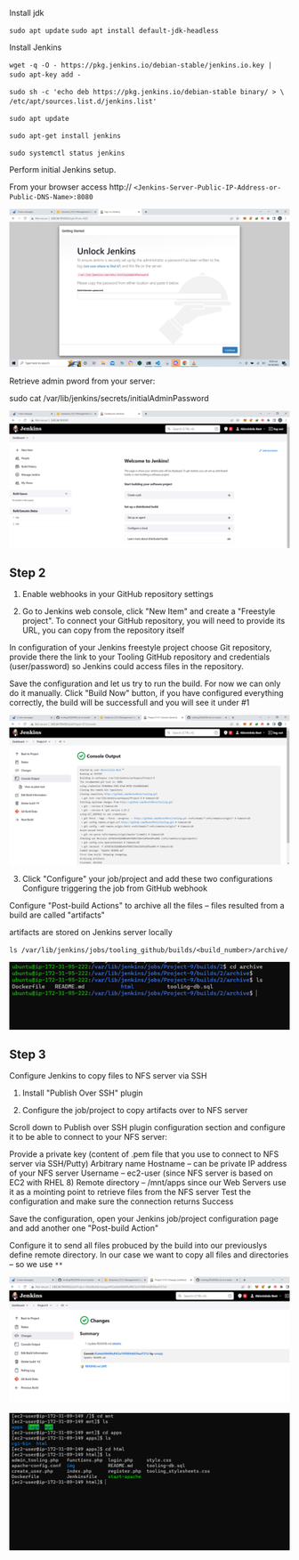 Install jdk

`sudo apt update`
`sudo apt install default-jdk-headless`

Install Jenkins

`wget -q -O - https://pkg.jenkins.io/debian-stable/jenkins.io.key | sudo apt-key add -`


`sudo sh -c 'echo deb https://pkg.jenkins.io/debian-stable binary/ > \  /etc/apt/sources.list.d/jenkins.list'`

`sudo apt update`

`sudo apt-get install jenkins`

`sudo systemctl status jenkins`

Perform initial Jenkins setup.

From your browser access http://
`<Jenkins-Server-Public-IP-Address-or-Public-DNS-Name>:8080`

![login](./Images/Jenkins-login.PNG)

Retrieve admin pword from your server:

sudo cat /var/lib/jenkins/secrets/initialAdminPassword


![welcome](./Images/welcome-to-jenkins.PNG)


## Step 2

1. Enable webhooks in your GitHub repository settings

2. Go to Jenkins web console, click "New Item" and create a "Freestyle project".
To connect your GitHub repository, you will need to provide its URL, you can copy from the repository itself

In configuration of your Jenkins freestyle project choose Git repository, provide there the link to your Tooling GitHub repository and credentials (user/password) so Jenkins could access files in the repository.

Save the configuration and let us try to run the build. For now we can only do it manually.
Click "Build Now" button, if you have configured everything correctly, the build will be successfull and you will see it under #1

![build](./Images/first-build.PNG)



3. Click "Configure" your job/project and add these two configurations
Configure triggering the job from GitHub webhook

Configure "Post-build Actions" to archive all the files – files resulted from a build are called "artifacts"


artifacts are stored on Jenkins server locally

`ls /var/lib/jenkins/jobs/tooling_github/builds/<build_number>/archive/`

![artifacts](./Images/artifacts.PNG)


## Step 3

Configure Jenkins to copy files to NFS server via SSH

1. Install "Publish Over SSH" plugin

2. Configure the job/project to copy artifacts over to NFS server

Scroll down to Publish over SSH plugin configuration section and configure it to be able to connect to your NFS server:

Provide a private key (content of .pem file that you use to connect to NFS server via SSH/Putty)
Arbitrary name
Hostname – can be private IP address of your NFS server
Username – ec2-user (since NFS server is based on EC2 with RHEL 8)
Remote directory – /mnt/apps since our Web Servers use it as a mointing point to retrieve files from the NFS server
Test the configuration and make sure the connection returns Success

Save the configuration, open your Jenkins job/project configuration page and add another one "Post-build Action"

Configure it to send all files probuced by the build into our previouslys define remote directory. In our case we want to copy all files and directories – so we use `**`


![read.md](./Images/read.md-changes.PNG)


![jenk](./Images/artifact-in-mnt.PNG)